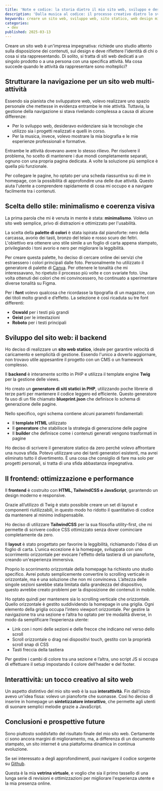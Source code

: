 ```yaml
---
title: 'Note e codice: la storia dietro il mio sito web, sviluppo e design'
description: 'Dalla musica al codice: il processo creativo dietro lo sviluppo del mio sito web. Scopri come ho unito PHP, TailwindCSS e JavaScript in un design minimalista e interattivo.'
keywords: creare un sito web, sviluppo web, sito statico, web design minimalista, PHP, TailwindCSS, JavaScript, UX, interattività, SEO
categories:
 - dev
published: 2025-03-13
---
```


Creare un sito web è un'impresa impegnativa: richiede uno studio attento sulla disposizione dei contenuti, sul design e deve riflettere l'identità di chi o cosa si sta rappresentando. Di solito, si tratta di siti web dedicati a un singolo prodotto o a una persona con una specifica attività. Ma cosa succede quando le attività da rappresentare sono molteplici?

## Strutturare la navigazione per un sito web multi-attività

Essendo sia pianista che sviluppatore web, volevo realizzare uno spazio personale che mettesse in evidenza entrambe le mie attività. Tuttavia, la gestione della navigazione si stava rivelando complessa a causa di alcune differenze:

- Per lo sviluppo web, desideravo evidenziare sia le tecnologie che utilizzo sia i progetti realizzati e quelli in corso.
- Per la musica, invece, volevo mostrare la mia biografia e le mie esperienze professionali e formative.

Entrambe le attività dovevano avere lo stesso rilievo. Per risolvere il problema, ho scelto di mantenere i due mondi completamente separati, ognuno con una propria pagina dedicata. A volte la soluzione più semplice è quella più funzionale.

Per collegare le pagine, ho optato per una scheda riassuntiva su di me in homepage, con la possibilità di approfondire una delle due attività. Questo aiuta l'utente a comprendere rapidamente di cosa mi occupo e a navigare facilmente tra i contenuti.

## Scelta dello stile: minimalismo e coerenza visiva

La prima parola che mi è venuta in mente è stata: **minimalismo**. Volevo un sito web semplice, privo di distrazioni e ottimizzato per l'usabilità.

La scelta della **palette di colori** è stata ispirata dal pianoforte: nero della carcassa, avorio dei tasti, bronzo del telaio e rosso scuro dei feltri. L'obiettivo era ottenere uno stile simile a un foglio di carta appena stampato, privilegiando i toni avorio e nero per migliorare la leggibilità.

Per creare questa palette, ho deciso di cercare online dei servizi che estraessero i colori principali dalle foto. Personalmente ho utilizzato il generatore di palette di <a href="https://www.canva.com/colors/color-palette-generator/" target="_blank">Canva</a>. Per ottenere le tonalità che mi interessavano, ho ripetuto il processo più volte e con svariate foto. Una volta ottenuti dei colori che mi convincessero, ho continuato a sperimentare diverse tonalità su Figma.

Per i **font** volevo qualcosa che ricordasse la tipografia di un magazine, con dei titoli molto grandi e d’effetto. La selezione è così ricaduta su tre font differenti:

- **Oswald** per i testi più grandi
- **Geist** per le intestazioni
- **Roboto** per i testi principali

## Sviluppo del sito web: il backend

Ho deciso di realizzare un **sito web statico**, ideale per garantire velocità di caricamento e semplicità di gestione. Essendo l'unico a doverlo aggiornare, non trovavo utile appesantire il progetto con un CMS o un framework complesso.

Il **backend** è interamente scritto in PHP e utilizza il template engine **Twig** per la gestione delle views.

Ho creato un **generatore di siti statici in PHP**, utilizzando poche librerie di terze parti per mantenere il codice leggero ed efficiente. Questo generatore fa uso di un file chiamato **blueprint.json** che definisce lo schema di generazione delle pagine.

Nello specifico, ogni schema contiene alcuni parametri fondamentali:

- Il **template HTML** utilizzato
- Il **generatore** che stabilisce la strategia di generazione delle pagine
- Il **builder** che definisce come i contenuti generati vengono trasformati in pagine

Ho deciso di scrivere il generatore statico da zero perché volevo affrontare una nuova sfida. Potevo utilizzare uno dei tanti generatori esistenti, ma avrei eliminato tutto il divertimento. È una cosa che consiglio di fare ma solo per progetti personali, si tratta di una sfida abbastanza impegnativa.

## Il frontend: ottimizzazione e performance

Il **frontend** è costruito con **HTML, TailwindCSS e JavaScript**, garantendo un design moderno e responsive.

Grazie all’utilizzo di Twig è stato possibile creare un set di layout e componenti riutilizzabili, in questo modo ho ridotto il quantitativo di codice da mantenere al minimo indispensabile.

Ho deciso di utilizzare **TailwindCSS** per la sua filosofia utility-first, che mi permette di scrivere codice CSS ottimizzato senza dover cominciare completamente da zero.

Il **layout** è stato progettato per favorire la leggibilità, richiamando l'idea di un foglio di carta. L'unica eccezione è la homepage, sviluppata con uno scorrimento orizzontale per evocare l'effetto della tastiera di un pianoforte, creando un'esperienza immersiva.

Proprio lo scorrimento orizzontale della homepage ha richiesto uno studio specifico. Avrei potuto semplicemente convertire lo scrolling verticale in orizzontale, ma è una soluzione che non mi convinceva. L’altezza delle singole sezioni sarebbe stata limitata dalla grandezza del dispositivo, questo avrebbe creato problemi per la disposizione dei contenuti in mobile.

Ho optato quindi per mantenere sia lo scrolling verticale che orizzontale. Quello orizzontale è gestito suddividendo la homepage in una griglia. Ogni elemento della griglia occupa l’intero viewport orizzontale. Per gestire la navigazione tra una sezione e l’altra ho optato per tre modalità diverse, in modo da semplificare l’esperienza utente:

- Link con i nomi delle sezioni e delle frecce che indicano nel verso dello scroll
- Scroll orizzontale o drag nei dispositivi touch, gestito con la proprietà scroll snap di CSS
- Tasti freccia della tastiera

Per gestire i cambi di colore tra una sezione e l’altra, uno script JS si occupa di effettuare il setup impostando il colore dell’header e del footer.

## Interattività: un tocco creativo al sito web

Un aspetto distintivo del mio sito web è la sua **interattività**. Fin dall'inizio avevo un'idea fissa: volevo un pianoforte che suonasse. Così ho deciso di inserire in homepage un **sintetizzatore interattivo**, che permette agli utenti di suonare semplici melodie grazie a JavaScript.

## Conclusioni e prospettive future

Sono piuttosto soddisfatto del risultato finale del mio sito web. Certamente ci sono ancora margini di miglioramento, ma, a differenza di un documento stampato, un sito internet è una piattaforma dinamica in continua evoluzione.

Se sei interessato a degli approfondimenti, puoi navigare il codice sorgente su <a href="https://github.com/gspataro/Portfolio" target="_blank">Github</a>.

Questa è la mia **vetrina virtuale**, e voglio che sia il primo tassello di una lunga serie di revisioni e ottimizzazioni per migliorare l'esperienza utente e la mia presenza online.
